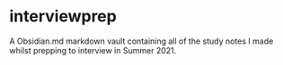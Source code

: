 # interviewprep
A Obsidian.md markdown vault containing all of the study notes I made whilst prepping to interview in Summer 2021.
